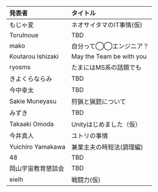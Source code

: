 | 発表者             | タイトル                 |
|:-------------------|:-------------------------|
| もじゃ変           | ネオサイタマのIT事情(仮) |
| ToruInoue          | TBD                      |
| mako               | 自分って◯◯エンジニア？ | 
| Koutarou Ishizaki  | May the Team be with you |
| ryosms             | たまにはMS系の話題でも   |
| きよくらならみ     | TBD                      |
| 今中幸太           | TBD                      |
| Sakie Muneyasu     | 狩猟と猟銃について       |
| みずき             | TBD                      |
| Takaaki Omoda      | Unityはじめました（仮）  |
| 今井真人           | ユトリの事情             |
| Yuichiro Yamakawa  | 兼業主夫の時短法(調理編) |
| 48                 | TBD                      |
| 岡山宇宙教育懇談会 | TBD                      |
| eielh              | 戦闘力(仮)               |
